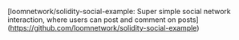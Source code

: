 [loomnetwork/solidity-social-example: Super simple social network interaction, where users can post and comment on posts] (https://github.com/loomnetwork/solidity-social-example)

